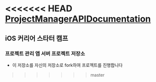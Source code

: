 <<<<<<< HEAD
[ProjectManagerAPIDocumentation](https://github.com/lina0322/ios-project-manager-server/wiki/API-Documentation-(Summed))
=======
## iOS 커리어 스타터 캠프

### 프로젝트 관리 앱 서버 프로젝트 저장소

- 이 저장소를 자신의 저장소로 fork하여 프로젝트를 진행합니다


>>>>>>> master
